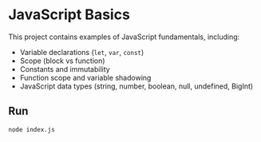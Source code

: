 # JavaScript Basics

This project contains examples of JavaScript fundamentals, including:

- Variable declarations (`let`, `var`, `const`)
- Scope (block vs function)
- Constants and immutability
- Function scope and variable shadowing
- JavaScript data types (string, number, boolean, null, undefined, BigInt)


## Run

```bash
node index.js
```
